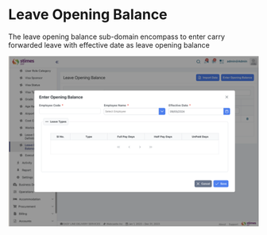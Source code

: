 # Leave Opening Balance 
The leave opening balance sub-domain encompass to enter carry forwarded leave with effective date as leave opening balance

![alt text](<../../images/leave opening balance.png>)
